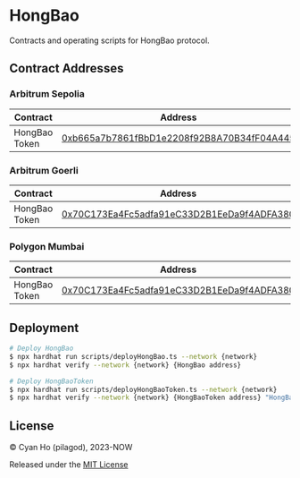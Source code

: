 # HongBao

Contracts and operating scripts for HongBao protocol.

## Contract Addresses

### Arbitrum Sepolia

| Contract      | Address                                                                                                                      |
| ------------- | ---------------------------------------------------------------------------------------------------------------------------- |
| HongBao Token | [0xb665a7b7861fBbD1e2208f92B8A70B34fF04A445](https://sepolia.arbiscan.io/address/0xb665a7b7861fBbD1e2208f92B8A70B34fF04A445) |

### Arbitrum Goerli

| Contract      | Address                                                                                                                     |
| ------------- | --------------------------------------------------------------------------------------------------------------------------- |
| HongBao Token | [0x70C173Ea4Fc5adfa91eC33D2B1EeDa9f4ADFA380](https://goerli.arbiscan.io/address/0x70C173Ea4Fc5adfa91eC33D2B1EeDa9f4ADFA380) |

### Polygon Mumbai

| Contract      | Address                                                                                                                         |
| ------------- | ------------------------------------------------------------------------------------------------------------------------------- |
| HongBao Token | [0x70C173Ea4Fc5adfa91eC33D2B1EeDa9f4ADFA380](https://mumbai.polygonscan.com/address/0x70C173Ea4Fc5adfa91eC33D2B1EeDa9f4ADFA380) |

## Deployment

```bash
# Deploy HongBao
$ npx hardhat run scripts/deployHongBao.ts --network {network}
$ npx hardhat verify --network {network} {HongBao address}

# Deploy HongBaoToken
$ npx hardhat run scripts/deployHongBaoToken.ts --network {network}
$ npx hardhat verify --network {network} {HongBaoToken address} "HongBao Token" "HBT"
```

## License

© Cyan Ho (pilagod), 2023-NOW

Released under the [MIT License](https://github.com/pilagod/hongbao/blob/main/LICENSE)
